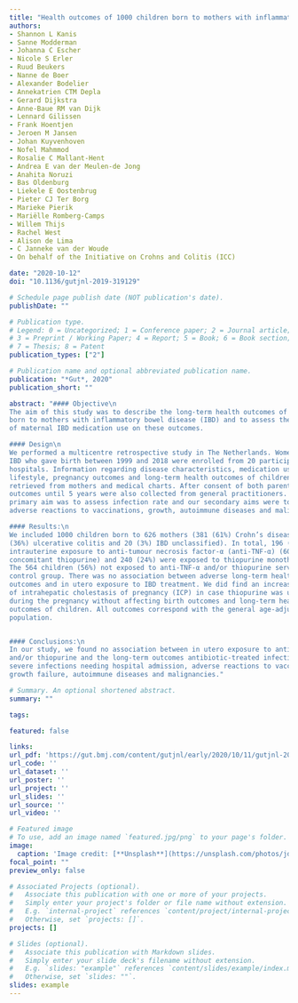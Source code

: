 ```yaml
---
title: "Health outcomes of 1000 children born to mothers with inflammatory bowel disease in their first 5 years of life"
authors:
- Shannon L Kanis
- Sanne Modderman
- Johanna C Escher
- Nicole S Erler
- Ruud Beukers
- Nanne de Boer
- Alexander Bodelier
- Annekatrien CTM Depla
- Gerard Dijkstra
- Anne-Baue RM van Dijk
- Lennard Gilissen
- Frank Hoentjen
- Jeroen M Jansen
- Johan Kuyvenhoven
- Nofel Mahmmod
- Rosalie C Mallant-Hent
- Andrea E van der Meulen-de Jong
- Anahita Noruzi
- Bas Oldenburg
- Liekele E Oostenbrug
- Pieter CJ Ter Borg
- Marieke Pierik
- Mariëlle Romberg-Camps
- Willem Thijs
- Rachel West
- Alison de Lima
- C Janneke van der Woude
- On behalf of the Initiative on Crohns and Colitis (ICC)

date: "2020-10-12"
doi: "10.1136/gutjnl-2019-319129"

# Schedule page publish date (NOT publication's date).
publishDate: ""

# Publication type.
# Legend: 0 = Uncategorized; 1 = Conference paper; 2 = Journal article;
# 3 = Preprint / Working Paper; 4 = Report; 5 = Book; 6 = Book section;
# 7 = Thesis; 8 = Patent
publication_types: ["2"]

# Publication name and optional abbreviated publication name.
publication: "*Gut*, 2020"
publication_short: ""

abstract: "#### Objective\n
The aim of this study was to describe the long-term health outcomes of children
born to mothers with inflammatory bowel disease (IBD) and to assess the impact
of maternal IBD medication use on these outcomes.

#### Design\n
We performed a multicentre retrospective study in The Netherlands. Women with
IBD who gave birth between 1999 and 2018 were enrolled from 20 participating
hospitals. Information regarding disease characteristics, medication use,
lifestyle, pregnancy outcomes and long-term health outcomes of children was
retrieved from mothers and medical charts. After consent of both parents,
outcomes until 5 years were also collected from general practitioners. Our
primary aim was to assess infection rate and our secondary aims were to assess
adverse reactions to vaccinations, growth, autoimmune diseases and malignancies.

#### Results:\n
We included 1000 children born to 626 mothers (381 (61%) Crohn’s disease, 225
(36%) ulcerative colitis and 20 (3%) IBD unclassified). In total, 196 (20%) had
intrauterine exposure to anti-tumour necrosis factor-α (anti-TNF-α) (60 with
concomitant thiopurine) and 240 (24%) were exposed to thiopurine monotherapy.
The 564 children (56%) not exposed to anti-TNF-α and/or thiopurine served as
control group. There was no association between adverse long-term health
outcomes and in utero exposure to IBD treatment. We did find an increased rate
of intrahepatic cholestasis of pregnancy (ICP) in case thiopurine was used
during the pregnancy without affecting birth outcomes and long-term health
outcomes of children. All outcomes correspond with the general age-adjusted
population.


#### Conclusions:\n
In our study, we found no association between in utero exposure to anti-TNF-α
and/or thiopurine and the long-term outcomes antibiotic-treated infections,
severe infections needing hospital admission, adverse reactions to vaccinations,
growth failure, autoimmune diseases and malignancies."

# Summary. An optional shortened abstract.
summary: ""

tags:

featured: false

links:
url_pdf: 'https://gut.bmj.com/content/gutjnl/early/2020/10/11/gutjnl-2019-319129.full.pdf'
url_code: ''
url_dataset: ''
url_poster: ''
url_project: ''
url_slides: ''
url_source: ''
url_video: ''

# Featured image
# To use, add an image named `featured.jpg/png` to your page's folder. 
image:
  caption: 'Image credit: [**Unsplash**](https://unsplash.com/photos/jdD8gXaTZsc)'
focal_point: ""
preview_only: false

# Associated Projects (optional).
#   Associate this publication with one or more of your projects.
#   Simply enter your project's folder or file name without extension.
#   E.g. `internal-project` references `content/project/internal-project/index.md`.
#   Otherwise, set `projects: []`.
projects: []

# Slides (optional).
#   Associate this publication with Markdown slides.
#   Simply enter your slide deck's filename without extension.
#   E.g. `slides: "example"` references `content/slides/example/index.md`.
#   Otherwise, set `slides: ""`.
slides: example
---
```

